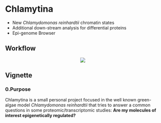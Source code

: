 
# Chlamytina #
- New *Chlamydomonas reinhardtii* chromatin states
- Additional down-stream analysis for differential proteins
- Epi-genome Browser 

## Workflow ##
<p align=center>
<img src=Timeline_Workflows/Workflow_Chlamytina.jpg />
</p>

## Vignette ##

### 0.Purpose ###

Chlamytina is a small personal project focused in the well known green-algae model *Chlamydomonas reinhardtii* that tries to answer a common questions in some proteomic/transcriptomic studies:
**Are my molecules of interest epigenetically regulated?**

